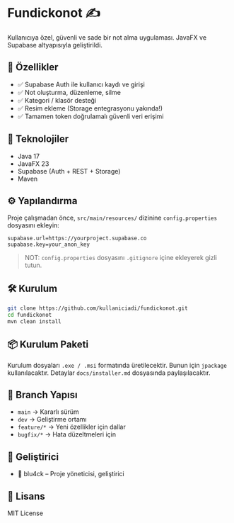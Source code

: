 # Fundickonot ✍️

Kullanıcıya özel, güvenli ve sade bir not alma uygulaması. JavaFX ve Supabase altyapısıyla geliştirildi.

## 🚀 Özellikler

- ✅ Supabase Auth ile kullanıcı kaydı ve girişi
- ✅ Not oluşturma, düzenleme, silme
- ✅ Kategori / klasör desteği
- ✅ Resim ekleme (Storage entegrasyonu yakında!)
- ✅ Tamamen token doğrulamalı güvenli veri erişimi

## 🧱 Teknolojiler

- Java 17
- JavaFX 23
- Supabase (Auth + REST + Storage)
- Maven

## ⚙️ Yapılandırma

Proje çalışmadan önce, `src/main/resources/` dizinine `config.properties` dosyasını ekleyin:

```properties
supabase.url=https://yourproject.supabase.co
supabase.key=your_anon_key
```

> NOT: `config.properties` dosyasını `.gitignore` içine ekleyerek gizli tutun.

## 🛠️ Kurulum

```bash
git clone https://github.com/kullaniciadi/fundickonot.git
cd fundickonot
mvn clean install
```

## 📦 Kurulum Paketi

Kurulum dosyaları `.exe / .msi` formatında üretilecektir. Bunun için `jpackage` kullanılacaktır. Detaylar `docs/installer.md` dosyasında paylaşılacaktır.

## 📁 Branch Yapısı

- `main` → Kararlı sürüm
- `dev` → Geliştirme ortamı
- `feature/*` → Yeni özellikler için dallar
- `bugfix/*` → Hata düzeltmeleri için

## 👥 Geliştirici

- 👤 blu4ck – Proje yöneticisi, geliştirici

## 📝 Lisans

MIT License

